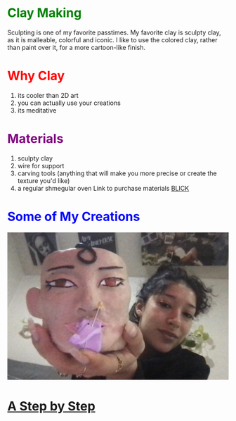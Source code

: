 
# <span style="color:Green">Clay Making

Sculpting is one of my favorite passtimes. My favorite clay is sculpty clay, as it is malleable, colorful and iconic. I like to use the colored clay, rather than paint over it, for a more cartoon-like finish.
# <span style="color:red"> Why Clay
1. its cooler than 2D art
2. you can actually use your creations
3. its meditative

# <span style="color:purple"> Materials 
1. sculpty clay
2. wire for support
3. carving tools (anything that will make you more precise or create the texture you'd like)
4. a regular shmegular oven
Link to purchase materials 
   [BLICK](https://www.dickblick.com/)

# <span style="color:blue"> Some of My Creations
![alt text](clei.jpg)

# [A Step by Step](https://www.tiktok.com/t/ZT8EaSncx/)
